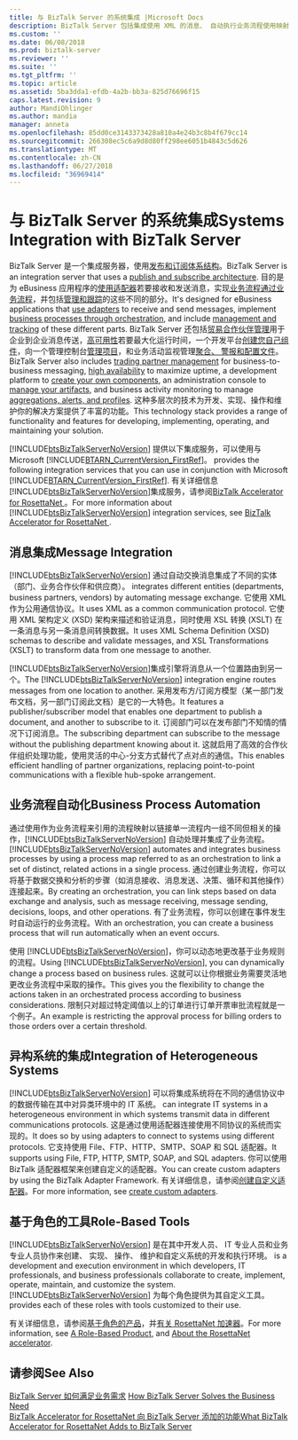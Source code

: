 ```yaml
---
title: 与 BizTalk Server 的系统集成 |Microsoft Docs
description: BizTalk Server 包括集成使用 XML 的消息、 自动执行业务流程使用映射和业务流程，并使用系统使用不同的协议，例如 FTP、 HTTP、 SMTP、 SOAP 和 SQL 的功能。
ms.custom: ''
ms.date: 06/08/2018
ms.prod: biztalk-server
ms.reviewer: ''
ms.suite: ''
ms.tgt_pltfrm: ''
ms.topic: article
ms.assetid: 5ba3dda1-efdb-4a2b-bb3a-825d76696f15
caps.latest.revision: 9
author: MandiOhlinger
ms.author: mandia
manager: anneta
ms.openlocfilehash: 85dd0ce3143373428a810a4e24b3c8b4f679cc14
ms.sourcegitcommit: 266308ec5c6a9d8d80ff298ee6051b4843c5d626
ms.translationtype: MT
ms.contentlocale: zh-CN
ms.lasthandoff: 06/27/2018
ms.locfileid: "36969414"
---
```

# <a name="systems-integration-with-biztalk-server"></a><span data-ttu-id="16993-103">与 BizTalk Server 的系统集成</span><span class="sxs-lookup"><span data-stu-id="16993-103">Systems Integration with BizTalk Server</span></span>
<span data-ttu-id="16993-104">BizTalk Server 是一个集成服务器，使用[发布和订阅体系结构](../../core/publish-and-subscribe-architecture.md)。</span><span class="sxs-lookup"><span data-stu-id="16993-104">BizTalk Server is an integration server that uses a [publish and subscribe architecture](../../core/publish-and-subscribe-architecture.md).</span></span> <span data-ttu-id="16993-105">目的是为 eBusiness 应用程序的[使用适配器](../../core/using-adapters.md)若要接收和发送消息，实现[业务流程通过业务流程](../../core/defining-business-processes.md)，并包括[管理和跟踪](../../core/management-and-tracking-architecture.md)的这些不同的部分。</span><span class="sxs-lookup"><span data-stu-id="16993-105">It's designed for eBusiness applications that [use adapters](../../core/using-adapters.md) to receive and send messages, implement [business processes through orchestration](../../core/defining-business-processes.md), and include [management and tracking](../../core/management-and-tracking-architecture.md) of these different parts.</span></span> <span data-ttu-id="16993-106">BizTalk Server 还包括[贸易合作伙伴管理](../../core/trading-partner-management-using-biztalk-server.md)用于企业到企业消息传送，[高可用性](../../core/planning-for-high-availability3.md)若要最大化运行时间，一个开发平台[创建您自己组件](../../core/developing-custom-components.md)，向一个管理控制台[管理项目](../../core/operational-and-administrative-tasks-in-your-biztalk-environment.md)，和业务活动监视管理[聚合、 警报和配置文件](../../core/using-business-activity-monitoring.md)。</span><span class="sxs-lookup"><span data-stu-id="16993-106">BizTalk Server also includes [trading partner management](../../core/trading-partner-management-using-biztalk-server.md) for business-to-business messaging, [high availability](../../core/planning-for-high-availability3.md) to maximize uptime, a development platform to [create your own components](../../core/developing-custom-components.md), an administration console to [manage your artifacts](../../core/operational-and-administrative-tasks-in-your-biztalk-environment.md), and business activity monitoring to manage [aggregations, alerts, and profiles](../../core/using-business-activity-monitoring.md).</span></span> <span data-ttu-id="16993-107">这种多层次的技术为开发、实现、操作和维护你的解决方案提供了丰富的功能。</span><span class="sxs-lookup"><span data-stu-id="16993-107">This technology stack provides a range of functionality and features for developing, implementing, operating, and maintaining your solution.</span></span>  
  
 [!INCLUDE[btsBizTalkServerNoVersion](../../includes/btsbiztalkservernoversion-md.md)]<span data-ttu-id="16993-108"> 提供以下集成服务，可以使用与 Microsoft [!INCLUDE[BTARN_CurrentVersion_FirstRef](../../includes/btarn-currentversion-firstref-md.md)]。</span><span class="sxs-lookup"><span data-stu-id="16993-108"> provides the following integration services that you can use in conjunction with Microsoft [!INCLUDE[BTARN_CurrentVersion_FirstRef](../../includes/btarn-currentversion-firstref-md.md)].</span></span> <span data-ttu-id="16993-109">有关详细信息[!INCLUDE[btsBizTalkServerNoVersion](../../includes/btsbiztalkservernoversion-md.md)]集成服务，请参阅[BizTalk Accelerator for RosettaNet ](microsoft-biztalk-accelerator-for-rosettanet-documentation.md)。</span><span class="sxs-lookup"><span data-stu-id="16993-109">For more information about [!INCLUDE[btsBizTalkServerNoVersion](../../includes/btsbiztalkservernoversion-md.md)] integration services, see [BizTalk Accelerator for RosettaNet ](microsoft-biztalk-accelerator-for-rosettanet-documentation.md).</span></span>
  
## <a name="message-integration"></a><span data-ttu-id="16993-110">消息集成</span><span class="sxs-lookup"><span data-stu-id="16993-110">Message Integration</span></span>  
 [!INCLUDE[btsBizTalkServerNoVersion](../../includes/btsbiztalkservernoversion-md.md)]<span data-ttu-id="16993-111"> 通过自动交换消息集成了不同的实体（部门、业务合作伙伴和供应商）。</span><span class="sxs-lookup"><span data-stu-id="16993-111"> integrates different entities (departments, business partners, vendors) by automating message exchange.</span></span> <span data-ttu-id="16993-112">它使用 XML 作为公用通信协议。</span><span class="sxs-lookup"><span data-stu-id="16993-112">It uses XML as a common communication protocol.</span></span> <span data-ttu-id="16993-113">它使用 XML 架构定义 (XSD) 架构来描述和验证消息，同时使用 XSL 转换 (XSLT) 在一条消息与另一条消息间转换数据。</span><span class="sxs-lookup"><span data-stu-id="16993-113">It uses XML Schema Definition (XSD) schemas to describe and validate messages, and XSL Transformations (XSLT) to transform data from one message to another.</span></span>  
  
 <span data-ttu-id="16993-114">[!INCLUDE[btsBizTalkServerNoVersion](../../includes/btsbiztalkservernoversion-md.md)]集成引擎将消息从一个位置路由到另一个。</span><span class="sxs-lookup"><span data-stu-id="16993-114">The [!INCLUDE[btsBizTalkServerNoVersion](../../includes/btsbiztalkservernoversion-md.md)] integration engine routes messages from one location to another.</span></span> <span data-ttu-id="16993-115">采用发布方/订阅方模型（某一部门发布文档，另一部门订阅此文档）是它的一大特色。</span><span class="sxs-lookup"><span data-stu-id="16993-115">It features a publisher/subscriber model that enables one department to publish a document, and another to subscribe to it.</span></span> <span data-ttu-id="16993-116">订阅部门可以在发布部门不知情的情况下订阅消息。</span><span class="sxs-lookup"><span data-stu-id="16993-116">The subscribing department can subscribe to the message without the publishing department knowing about it.</span></span> <span data-ttu-id="16993-117">这就启用了高效的合作伙伴组织处理功能，使用灵活的中心-分支方式替代了点对点的通信。</span><span class="sxs-lookup"><span data-stu-id="16993-117">This enables efficient handling of partner organizations, replacing point-to-point communications with a flexible hub-spoke arrangement.</span></span>  
  
## <a name="business-process-automation"></a><span data-ttu-id="16993-118">业务流程自动化</span><span class="sxs-lookup"><span data-stu-id="16993-118">Business Process Automation</span></span>  
 <span data-ttu-id="16993-119">通过使用作为业务流程来引用的流程映射以链接单一流程内一组不同但相关的操作，[!INCLUDE[btsBizTalkServerNoVersion](../../includes/btsbiztalkservernoversion-md.md)] 自动处理并集成了业务流程。</span><span class="sxs-lookup"><span data-stu-id="16993-119">[!INCLUDE[btsBizTalkServerNoVersion](../../includes/btsbiztalkservernoversion-md.md)] automates and integrates business processes by using a process map referred to as an orchestration to link a set of distinct, related actions in a single process.</span></span> <span data-ttu-id="16993-120">通过创建业务流程，你可以将基于数据交换和分析的步骤（如消息接收、消息发送、决策、循环和其他操作）连接起来。</span><span class="sxs-lookup"><span data-stu-id="16993-120">By creating an orchestration, you can link steps based on data exchange and analysis, such as message receiving, message sending, decisions, loops, and other operations.</span></span> <span data-ttu-id="16993-121">有了业务流程，你可以创建在事件发生时自动运行的业务流程。</span><span class="sxs-lookup"><span data-stu-id="16993-121">With an orchestration, you can create a business process that will run automatically when an event occurs.</span></span>  
  
 <span data-ttu-id="16993-122">使用 [!INCLUDE[btsBizTalkServerNoVersion](../../includes/btsbiztalkservernoversion-md.md)]，你可以动态地更改基于业务规则的流程。</span><span class="sxs-lookup"><span data-stu-id="16993-122">Using [!INCLUDE[btsBizTalkServerNoVersion](../../includes/btsbiztalkservernoversion-md.md)], you can dynamically change a process based on business rules.</span></span> <span data-ttu-id="16993-123">这就可以让你根据业务需要灵活地更改业务流程中采取的操作。</span><span class="sxs-lookup"><span data-stu-id="16993-123">This gives you the flexibility to change the actions taken in an orchestrated process according to business considerations.</span></span> <span data-ttu-id="16993-124">限制只对超过特定阈值以上的订单进行订单开票审批流程就是一个例子。</span><span class="sxs-lookup"><span data-stu-id="16993-124">An example is restricting the approval process for billing orders to those orders over a certain threshold.</span></span>  
  
  
## <a name="integration-of-heterogeneous-systems"></a><span data-ttu-id="16993-125">异构系统的集成</span><span class="sxs-lookup"><span data-stu-id="16993-125">Integration of Heterogeneous Systems</span></span>  
 [!INCLUDE[btsBizTalkServerNoVersion](../../includes/btsbiztalkservernoversion-md.md)]<span data-ttu-id="16993-126"> 可以将集成系统将在不同的通信协议中的数据传输在其中对异类环境中的 IT 系统。</span><span class="sxs-lookup"><span data-stu-id="16993-126"> can integrate IT systems in a heterogeneous environment in which systems transmit data in different communications protocols.</span></span> <span data-ttu-id="16993-127">这是通过使用适配器连接使用不同协议的系统而实现的。</span><span class="sxs-lookup"><span data-stu-id="16993-127">It does so by using adapters to connect to systems using different protocols.</span></span> <span data-ttu-id="16993-128">它支持使用 File、FTP、HTTP、SMTP、SOAP 和 SQL 适配器。</span><span class="sxs-lookup"><span data-stu-id="16993-128">It supports using File, FTP, HTTP, SMTP, SOAP, and SQL adapters.</span></span> <span data-ttu-id="16993-129">你可以使用 BizTalk 适配器框架来创建自定义的适配器。</span><span class="sxs-lookup"><span data-stu-id="16993-129">You can create custom adapters by using the BizTalk Adapter Framework.</span></span> <span data-ttu-id="16993-130">有关详细信息，请参阅[创建自定义适配器](../../core/developing-custom-adapters.md)。</span><span class="sxs-lookup"><span data-stu-id="16993-130">For more information, see [create custom adapters](../../core/developing-custom-adapters.md).</span></span>
  
## <a name="role-based-tools"></a><span data-ttu-id="16993-131">基于角色的工具</span><span class="sxs-lookup"><span data-stu-id="16993-131">Role-Based Tools</span></span>  
 [!INCLUDE[btsBizTalkServerNoVersion](../../includes/btsbiztalkservernoversion-md.md)]<span data-ttu-id="16993-132"> 是在其中开发人员、 IT 专业人员和业务专业人员协作来创建、 实现、 操作、 维护和自定义系统的开发和执行环境。</span><span class="sxs-lookup"><span data-stu-id="16993-132"> is a development and execution environment in which developers, IT professionals, and business professionals collaborate to create, implement, operate, maintain, and customize the system.</span></span> [!INCLUDE[btsBizTalkServerNoVersion](../../includes/btsbiztalkservernoversion-md.md)]<span data-ttu-id="16993-133"> 为每个角色提供为其自定义工具。</span><span class="sxs-lookup"><span data-stu-id="16993-133"> provides each of these roles with tools customized to their use.</span></span>  
  
 <span data-ttu-id="16993-134">有关详细信息，请参阅[基于角色的产品](../../adapters-and-accelerators/accelerator-rosettanet/a-role-based-product2.md)，并[有关 RosettaNet 加速器](../../adapters-and-accelerators/accelerator-rosettanet/learn-the-rosettanet-accelerator-and-the-biztalk-tools-available.md)。</span><span class="sxs-lookup"><span data-stu-id="16993-134">For more information, see [A Role-Based Product](../../adapters-and-accelerators/accelerator-rosettanet/a-role-based-product2.md), and [About the RosettaNet accelerator](../../adapters-and-accelerators/accelerator-rosettanet/learn-the-rosettanet-accelerator-and-the-biztalk-tools-available.md).</span></span>
  
## <a name="see-also"></a><span data-ttu-id="16993-135">请参阅</span><span class="sxs-lookup"><span data-stu-id="16993-135">See Also</span></span>  
 <span data-ttu-id="16993-136">[BizTalk Server 如何满足业务需求](../../adapters-and-accelerators/accelerator-rosettanet/how-biztalk-server-solves-the-business-need1.md) </span><span class="sxs-lookup"><span data-stu-id="16993-136">[How BizTalk Server Solves the Business Need](../../adapters-and-accelerators/accelerator-rosettanet/how-biztalk-server-solves-the-business-need1.md) </span></span>  
 [<span data-ttu-id="16993-137">BizTalk Accelerator for RosettaNet 向 BizTalk Server 添加的功能</span><span class="sxs-lookup"><span data-stu-id="16993-137">What BizTalk Accelerator for RosettaNet Adds to BizTalk Server</span></span>](../../adapters-and-accelerators/accelerator-rosettanet/what-biztalk-accelerator-for-rosettanet-adds-to-biztalk-server.md)
